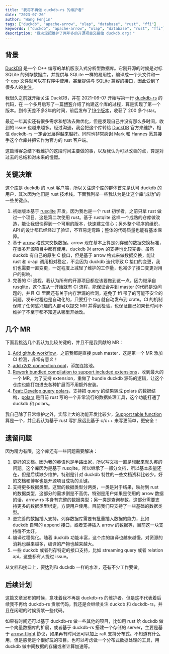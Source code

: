 ```yaml
---
title: "我将不再做 duckdb-rs 的维护者"
date: "2023-07-26"
author: "Wang Fenjin"
tags: ["duckdb", "apache-arrow", "olap", "database", "rust", "ffi"]
keywords: ["duckdb", "apache-arrow", "olap", "database", "rust", "ffi"]
description: "我决定把维护了两年多的开源项目交接给 duckdb.org！"
---
```


## 背景

[DuckDB](https://duckdb.org/) 是一个 C++ 编写的单机版嵌入式分析型数据库。它刚开源的时候是对标 SQLite 的列存数据库，并提供与 SQLite 一样的易用性，编译成一个头文件和一个 cpp 文件就可以在程序中使用，甚至提供与 SQLite 兼容的接口，因此受到了很多人的[关注](https://news.ycombinator.com/item?id=24531085)。

我很久之前就开始关注 DuckDB，并在 2021-06-07 开始写第一行 [duckdb-rs](https://github.com/wangfenjin/duckdb-rs) 的代码，在 一个多月后写了一篇[博客](https://www.wangfenjin.com/posts/duckdb-rs/)介绍了构建这个库的过程，算是实现了第一个版本。到今天差不多2年的时间，前后发布了[19个版本](https://crates.io/crates/duckdb)，收获了 200 多个star。

最近一年其实还有很多需求和想法去做优化，但是发现自己并没有那么多时间，收到的 issue 也越来越多。经过沟通，我会把这个库转给 [DuckDB](https://github.com/duckdb) 官方来维护，相信 duckdb-rs 一定会发展得越来越好。同时也非常感谢 Mark 和 Hannes 愿意接手这个仓库并把它作为官方的 rust 客户端。

这篇博客总结下我维护的这段时间主要做的事，以及我认为可以改善的点，算是对过去的总结和对未来的憧憬。

## 关键决策

这个库是 duckdb 的 rust 客户端，所以关注这个库的群体首先是认可 duckdb 的用户，其次因为他们是 rust 技术栈。下面我列举一些我认为是让这个库“成功”的一些关键点。

1. 初始版本基于 [rusqlite](https://github.com/rusqlite/rusqlite) 开发。因为我也是一个 rust 初学者，之前只拿 rust 做过一个项目，这是第二次使用 rust。基于 rustqlite 这样一个成熟的仓库做改造，能让我很快得到一个可用的版本，快速建立信心；另外整个程序的组织，API 的设计都已经经过了验证，不容易走弯路；整体的代码质量也能有基本保障。
2. 基于 [arrow](https://github.com/apache/arrow-rs) 格式来交换数据。arrow 现在基本上算是列存储的数据交换标准，在很多开源项目中都有使用，duckdb 对 arrow 的支持也比较完善。虽然 duckdb 有自己的原生 C 接口，但是基于 arrow 格式来做数据交换，能让 rust 和 c-api 调用相对稳定，不会因为 duckdb 迭代导致 C 接口的变更，我们也需要一直变更，一定程度上减轻了维护的工作量，也减少了接口变更对用户的影响。
3. 完善的 CI 流程，我认为所有的开源项目都应该要做到这一点。因为继承自 rusqlite，这个库从一开始就有 CI 流程，能保证合并到 master 的代码是没问题的，并且 CI 里面还有关于内存泄漏的检测，避免了 ffi 带了的可能不安全的问题。发布过程也是自动化的，只要打个 tag 就自动发布到 crate。CI 的机制保障了任何感兴趣的人都可以提交 MR 并得到检验，也保证自己如果长时间不维护了不至于都不知道从哪里开始改。

## 几个 MR

下面我挑选几个我认为比较关键的，并且不是我贡献的 MR：

1. [Add github workflow](https://github.com/wangfenjin/duckdb-rs/pull/1)，之前我都是直接 push master，这是第一个 MR 添加 CI 检测，非常有意义！
2. [add r2d2 connection pool](https://github.com/wangfenjin/duckdb-rs/pull/32)，添加连接池。
3. [Rework bundled compilation to support included extensions](https://github.com/wangfenjin/duckdb-rs/pull/127)，收到最大的一个 MR，为了支持 extension，重做了 bundle duckdb 源码的逻辑，让这个仓库也能打包进去各种扩展而不用额外安装。
4. [Feat: Develop query polars](https://github.com/wangfenjin/duckdb-rs/pull/169)，支持把 query 的结果转成 polars 的数据结构，[polars](https://github.com/pola-rs/polars) 是目前 rust 写的一个非常流行的数据处理工具，这个功能打通了 duckdb 和 polars。

我自己除了日常维护之外，实际上大的功能开发比较少，[Support table function](https://github.com/wangfenjin/duckdb-rs/pull/138) 算是一个，并且我认为基于 rust 写扩展远比基于 c/c++ 来写更简单，更安全！

## 遗留问题

因为精力有限，这个库还有一些问题需要解决：

1. 更好的文档。因为我的英语也是半路出家，所以写文档一直是想起来就头疼的问题。这个库因为是基于 rusqlite，所以继承了一部分文档，所以基本质量还在，但是后续缺少维护，特别是针对 duckdb 特性的一些文档资料比较少。好的文档和博客也是开源项目成功的关键。
2. 支持更多数据类型。这里的数据类型分两类，一类是对于结果，映射到 rust 的数据类型，这部分的需求倒是不高优，特别是用户如果是使用的 arrow 数据的话，arrow-rs 本身有完整的数据类型；另一类是查询参数，这部分需要支持更多的数据类型绑定，方便用户使用。目前我们只支持了一些基础的数据类型。
3. 更完善的数据插入支持。列存数据库需要有批量插入数据的能力，比如 duckdb 自带的 append 接口，或者支持插入 arrow 的数据等，目前这一块支持得不太好。
4. 编译过程优化。随着 duckdb 功能丰富，这个库的编译也越来越慢，对资源的消耗也越来越多，编译的产物也越来越大。
5. 一些 duckdb 或者列存特定的接口支持，比如 streaming query 或者 relation api，这些都有人提过 issue。

从文档和接口上，要达到和 duckdb 一样的水准，还有不少工作要做。

## 后续计划

这篇文章发布的时候，意味着我不再是 duckdb-rs 的维护者。但是这不代表着后续我不再给 duckdb-rs 贡献代码，我还是会继续关注 duckdb 和 duckdb-rs，并且在闲暇的时候贡献一些代码。

如果有时间还可以基于 duckdb-rs 做一些其他的项目，比如用 rust 给 duckdb 做一个向量数据库的扩展，或者基于 duckdb-rs 搭建一个存储的 server，主要是基于 [arrow-flight](https://github.com/apache/arrow-rs/tree/master/arrow-flight) 协议，如果再有时间还可以加上 raft 支持分布式。不知道有什么用，但是感觉是个很好玩的项目。也可以考虑做一个分布式数据处理的工具，用 duckdb 做中间数据的存储或者计算加速等。
